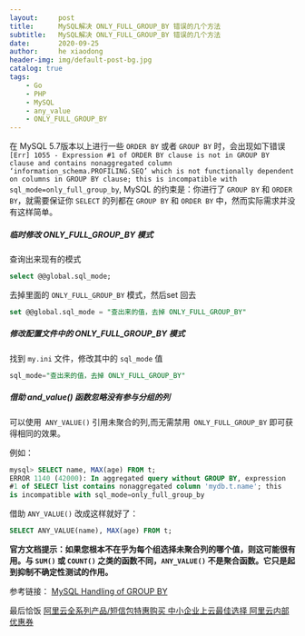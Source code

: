 ```yaml
---
layout:     post
title:      MySQL解决 ONLY_FULL_GROUP_BY 错误的几个方法
subtitle:   MySQL解决 ONLY_FULL_GROUP_BY 错误的几个方法
date:       2020-09-25
author:     he xiaodong
header-img: img/default-post-bg.jpg
catalog: true
tags:
    - Go
    - PHP
    - MySQL
    - any_value
    - ONLY_FULL_GROUP_BY
---
```


在 MySQL 5.7版本以上进行一些 `ORDER BY` 或者 `GROUP BY` 时，会出现如下错误 `[Err] 1055 - Expression #1 of ORDER BY clause is not in GROUP BY clause and contains nonaggregated column ‘information_schema.PROFILING.SEQ’ which is not functionally dependent on columns in GROUP BY clause; this is incompatible with sql_mode=only_full_group_by`, MySQL 的约束是：你进行了 `GROUP BY` 和 `ORDER BY`，就需要保证你 `SELECT` 的列都在 `GROUP BY` 和 `ORDER BY` 中，然而实际需求并没有这样简单。

##### 临时修改 ONLY_FULL_GROUP_BY 模式
查询出来现有的模式
```sql
select @@global.sql_mode;
```

去掉里面的 `ONLY_FULL_GROUP_BY` 模式，然后set 回去
```sql
set @@global.sql_mode = "查出来的值，去掉 ONLY_FULL_GROUP_BY"
```

##### 修改配置文件中的 ONLY_FULL_GROUP_BY 模式

找到 `my.ini` 文件，修改其中的 `sql_mode` 值
```sql
sql_mode="查出来的值，去掉 ONLY_FULL_GROUP_BY"
```

##### 借助 and_value() 函数忽略没有参与分组的列
可以使用` ANY_VALUE()` 引用未聚合的列,而无需禁用` ONLY_FULL_GROUP_BY` 即可获得相同的效果。

例如：
```sql
mysql> SELECT name, MAX(age) FROM t;
ERROR 1140 (42000): In aggregated query without GROUP BY, expression
#1 of SELECT list contains nonaggregated column 'mydb.t.name'; this
is incompatible with sql_mode=only_full_group_by
```

借助 `ANY_VALUE()` 改成这样就好了：
```sql
SELECT ANY_VALUE(name), MAX(age) FROM t;
```

**官方文档提示：如果您根本不在乎为每个组选择未聚合列的哪个值，则这可能很有用。与 `SUM()` 或 `COUNT()` 之类的函数不同，`ANY_VALUE()` 不是聚合函数。它只是起到抑制不确定性测试的作用。**

参考链接： [MySQL Handling of GROUP BY](https://dev.mysql.com/doc/refman/8.0/en/group-by-handling.html)


最后恰饭 [阿里云全系列产品/短信包特惠购买 中小企业上云最佳选择 阿里云内部优惠券](https://www.aliyun.com/minisite/goods?userCode=0amqgcs9)